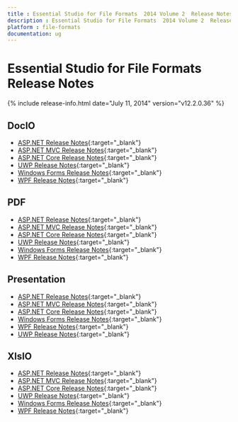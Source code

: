 ```yaml
---
title : Essential Studio for File Formats  2014 Volume 2  Release Notes  
description : Essential Studio for File Formats  2014 Volume 2  Release Notes  
platform : file-formats
documentation: ug
---
```


# Essential Studio for File Formats  Release Notes  

{% include release-info.html date="July 11, 2014"  version="v12.2.0.36" %} 

## DocIO

* [ASP.NET Release Notes](/aspnet/release-notes/v12.2.0.36#docio){:target="_blank"}
* [ASP.NET MVC Release Notes](/aspnetmvc/release-notes/v12.2.0.36#docio){:target="_blank"}
* [ASP.NET Core Release Notes](/aspnet-core/release-notes/v12.2.0.36#docio){:target="_blank"}
* [UWP Release Notes](/uwp/release-notes/v12.2.0.36#docio){:target="_blank"}
* [Windows Forms Release Notes](/windowsforms/release-notes/v12.2.0.36#docio){:target="_blank"}
* [WPF Release Notes](/wpf/release-notes/v12.2.0.36#docio){:target="_blank"}


## PDF

* [ASP.NET Release Notes](/aspnet/release-notes/v12.2.0.36#pdf){:target="_blank"}
* [ASP.NET MVC Release Notes](/aspnetmvc/release-notes/v12.2.0.36#pdf){:target="_blank"}
* [ASP.NET Core Release Notes](/aspnet-core/release-notes/v12.2.0.36#pdf){:target="_blank"}
* [UWP Release Notes](/uwp/release-notes/v12.2.0.36#pdf){:target="_blank"}
* [Windows Forms Release Notes](/windowsforms/release-notes/v12.2.0.36#pdf){:target="_blank"}
* [WPF Release Notes](/wpf/release-notes/v12.2.0.36#pdf){:target="_blank"}


## Presentation

* [ASP.NET Release Notes](/aspnet/release-notes/v12.2.0.36#presentation){:target="_blank"}
* [ASP.NET MVC Release Notes](/aspnetmvc/release-notes/v12.2.0.36#presentation){:target="_blank"}
* [ASP.NET Core Release Notes](/aspnet-core/release-notes/v12.2.0.36#presentation){:target="_blank"}
* [Windows Forms Release Notes](/windowsforms/release-notes/v12.2.0.36#presentation){:target="_blank"}
* [WPF Release Notes](/wpf/release-notes/v12.2.0.36#presentation){:target="_blank"}
* [UWP Release Notes](/uwp/release-notes/v12.2.0.36#presentation){:target="_blank"}


## XlsIO

* [ASP.NET Release Notes](/aspnet/release-notes/v12.2.0.36#xlsio){:target="_blank"}
* [ASP.NET MVC Release Notes](/aspnetmvc/release-notes/v12.2.0.36#xlsio){:target="_blank"}
* [ASP.NET Core Release Notes](/aspnet-core/release-notes/v12.2.0.36#xlsio){:target="_blank"}
* [UWP Release Notes](/uwp/release-notes/v12.2.0.36#xlsio){:target="_blank"}
* [Windows Forms Release Notes](/windowsforms/release-notes/v12.2.0.36#xlsio){:target="_blank"}
* [WPF Release Notes](/wpf/release-notes/v12.2.0.36#xlsio){:target="_blank"}